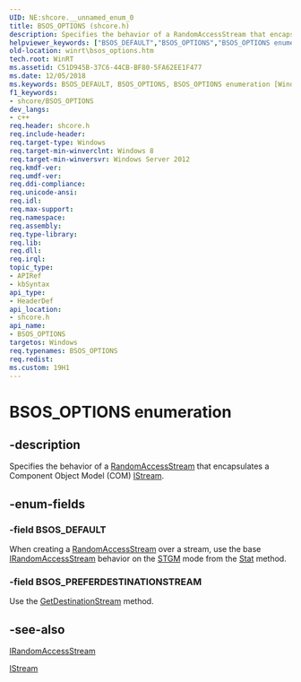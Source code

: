 ```yaml
---
UID: NE:shcore.__unnamed_enum_0
title: BSOS_OPTIONS (shcore.h)
description: Specifies the behavior of a RandomAccessStream that encapsulates a Component Object Model (COM) IStream.
helpviewer_keywords: ["BSOS_DEFAULT","BSOS_OPTIONS","BSOS_OPTIONS enumeration [Windows Runtime]","BSOS_PREFERDESTINATIONSTREAM","shcore/BSOS_DEFAULT","shcore/BSOS_OPTIONS","shcore/BSOS_PREFERDESTINATIONSTREAM","winrt.bsos_options"]
old-location: winrt\bsos_options.htm
tech.root: WinRT
ms.assetid: C51D945B-37C6-44CB-BF80-5FA62EE1F477
ms.date: 12/05/2018
ms.keywords: BSOS_DEFAULT, BSOS_OPTIONS, BSOS_OPTIONS enumeration [Windows Runtime], BSOS_PREFERDESTINATIONSTREAM, shcore/BSOS_DEFAULT, shcore/BSOS_OPTIONS, shcore/BSOS_PREFERDESTINATIONSTREAM, winrt.bsos_options
f1_keywords:
- shcore/BSOS_OPTIONS
dev_langs:
- c++
req.header: shcore.h
req.include-header: 
req.target-type: Windows
req.target-min-winverclnt: Windows 8
req.target-min-winversvr: Windows Server 2012
req.kmdf-ver: 
req.umdf-ver: 
req.ddi-compliance: 
req.unicode-ansi: 
req.idl: 
req.max-support: 
req.namespace: 
req.assembly: 
req.type-library: 
req.lib: 
req.dll: 
req.irql: 
topic_type:
- APIRef
- kbSyntax
api_type:
- HeaderDef
api_location:
- shcore.h
api_name:
- BSOS_OPTIONS
targetos: Windows
req.typenames: BSOS_OPTIONS
req.redist: 
ms.custom: 19H1
---
```


# BSOS_OPTIONS enumeration


## -description


Specifies the behavior of a <a href="https://docs.microsoft.com/uwp/api/windows.storage.streams.randomaccessstream">RandomAccessStream</a> that encapsulates a Component Object Model (COM) <a href="https://docs.microsoft.com/windows/desktop/api/objidl/nn-objidl-istream">IStream</a>.


## -enum-fields




### -field BSOS_DEFAULT

When creating a <a href="https://docs.microsoft.com/uwp/api/windows.storage.streams.randomaccessstream">RandomAccessStream</a> over a stream, use the base <a href="https://docs.microsoft.com/previous-versions/hh438400(v=vs.85)">IRandomAccessStream</a> behavior on the <a href="https://docs.microsoft.com/windows/desktop/api/wtypes/ne-wtypes-stgmove">STGM</a> mode from the <a href="https://docs.microsoft.com/windows/desktop/api/objidl/nf-objidl-istream-stat">Stat</a> method.


### -field BSOS_PREFERDESTINATIONSTREAM

Use the <a href="https://docs.microsoft.com/windows/desktop/api/shobjidl_core/nf-shobjidl_core-idestinationstreamfactory-getdestinationstream">GetDestinationStream</a> method.


## -see-also




<a href="https://docs.microsoft.com/previous-versions/hh438400(v=vs.85)">IRandomAccessStream</a>



<a href="https://docs.microsoft.com/windows/desktop/api/objidl/nn-objidl-istream">IStream</a>
 

 

